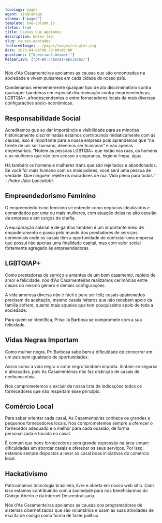 ```yaml
---
topology: pages
agent: singlePage
schema: ["pages"]
template: one-column.js
status: true
title: Causas Que Apoiamos
description: Nosso tea.
slug: causas-apoiadas
featuredImage: ../pages/images/singles.png
date: 2023-04-06T08:30:00+00:00
questions: ["Question?:Answer!"]
helperI18n: ["pt-BR:/causas-apoiadas/"]
---
```


Nós d'As Casamenteiras apoiamos as causas que são encontradas na sociedade e vivem pulsantes em cada cidade do nosso país.

Condenamos veementemente qualquer tipo de ato discriminatório contra quaisquer bandeiras em especial discriminação contra empreendedoras, LGBTQIA+, afrodescendentes e entre fornecedores locais da mais diversas configurações sócio-econômicas.

## Responsabilidade Social

Acreditamos que ao dar importância e visibilidade para as minorias historicamente discriminadas estamos contribuindo midiaticamente com as causas, isso é importante para a nossa empresa pois aprendemos que “na frente de um ser humano, devemos ser humanos” e não apenas empresariais.
“Notem as pessoas LGBTQIA+ que estão nas ruas, os homens e as mulheres que não tem acesso a segurança, higiene limpa, água.

Há também os homens e mulheres trans que são rejeitados e abandonados. Se você for mais humano com os mais pobres, você será uma pessoa de verdade. Que ninguém rejeite os moradores de rua. Vida plena para todos.” - _Padre Júlio Lancellotti_.

## Empreendedorismo Feminino

O empreendedorismo feminino se entende como negócios idealizados e comandados por uma ou mais mulheres, com atuação delas no alto escalão da empresa e em cargos de chefia.

A equiparação salarial e de ganhos também é um importante meio de empoderamento e passa pelo mundo dos prestadores de serviços cerimoniais onde os casais têm a oportunidade de contratar uma empresa que possui não apenas uma finalidade capital, mas com valor social fortemente agregado às empreendedoras.

## LGBTQIAP+

Como prestadoras de serviço e amantes de um bom casamento, repleto de amor e felicidade, nós d'As Casamenteiras realizamos cerimônias entre casais do mesmo gênero e demais configurações.

A vida amorosa diversa não é fácil e para ser feliz casais apaixonados precisam de aceitação, mesmo casais héteros que não recebem apoio da família sofrem, quanto mais aqueles que tem pouquíssimo apoio de toda a sociedade.

Para quem se identifica, Priscilla Barbosa se compromete com a sua felicidade.

## Vidas Negras Importam

Como mulher negra, Pri Barbosa sabe bem a dificuldade de concorrer em um país sem igualdade de oportunidades.

Assim como a vida negra o amor negro também importa. Sintam-se segurxs e abraçadxs, pois As Casamenteiras não faz distinção de casais de nenhuma etnia.

Nos comprometemos a excluir da nossa lista de indicações todos os fornecedores que não respeitam esse princípio.

## Comércio Local

Para saber orientar cada casal, As Casamenteiras conhece os grandes e pequenos fornecedores locais. Nos comprometemos sempre a oferecer o fornecedor adequado e o melhor para cada ocasião, de forma personalizada e focada no casal.

É comum que bons fornecedores sem grande expressão na área sintam dificuldades em abordar casais e oferecer os seus serviços. Por isso, estamos sempre dispostos a levar ao casal boas iniciativas do comércio local.

## Hackativismo

Patrocinamos tecnologia brasileira, livre e aberta em nosso web sítio. Com isso estamos contribuindo com a sociedade para nos beneficiarmos do Código Aberto e da Internet Descentralizada.

Nós d'As Casamenteiras apoiamos as causas dos programadores de sistemas cibernetizados que são voluntários e usam as suas atividades de escrita de código como forma de fazer política.
